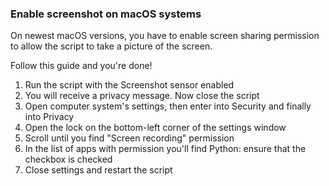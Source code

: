 ### Enable screenshot on macOS systems

On newest macOS versions, you have to enable screen sharing permission to allow the script to take a picture of the screen.

Follow this guide and you're done!

1. Run the script with the Screenshot sensor enabled
2. You will receive a privacy message. Now close the script
3. Open computer system's settings, then enter into Security and finally into Privacy
5. Open the lock on the bottom-left corner of the settings window
4. Scroll until you find "Screen recording" permission
6. In the list of apps with permission you'll find Python: ensure that the checkbox is checked
7. Close settings and restart the script